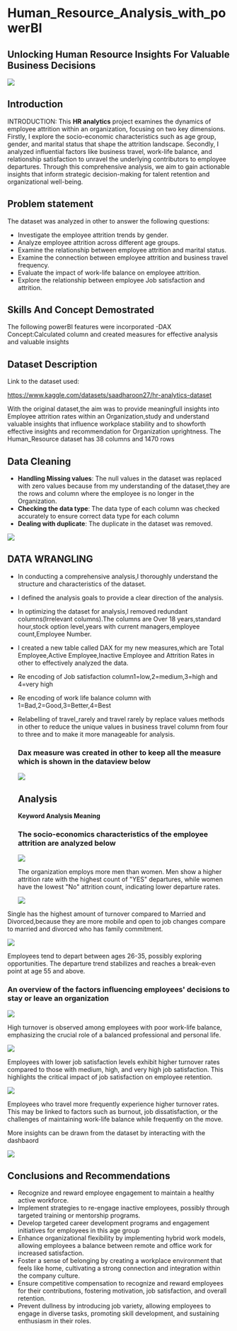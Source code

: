 # Human_Resource_Analysis_with_powerBI
## Unlocking Human Resource Insights For Valuable Business Decisions ##

![](HR_Intro_page.jpg)

## Introduction

INTRODUCTION: This **HR analytics** project examines the dynamics of employee attrition within an organization, focusing on two key dimensions. Firstly, I explore the socio-economic characteristics such as age group, gender, and marital status that shape the attrition landscape. Secondly, I analyzed influential factors like business travel, work-life balance, and relationship satisfaction to unravel the underlying contributors to employee departures. Through this comprehensive analysis, we aim to gain actionable insights that inform strategic decision-making for talent retention and organizational well-being.

## Problem statement
The dataset was analyzed in other to answer the following questions:
- Investigate the employee attrition trends by gender.
- Analyze employee attrition across different age groups.
- Examine the relationship between employee attrition and marital status.
- Examine the connection between employee attrition and business travel frequency.
- Evaluate the impact of work-life balance on employee attrition.
- Explore the relationship between employee Job satisfaction and attrition.

## Skills And Concept Demostrated
The following powerBI features were incorporated -DAX Concept:Calculated column and created measures for effective analysis and valuable insights

## Dataset Description
Link to the dataset used:

https://www.kaggle.com/datasets/saadharoon27/hr-analytics-dataset

With the original dataset,the aim was to provide meaningfull insights into Employee attrition rates within an Organization,study and understand valuable insights that influence workplace stability and to showforth effective insights and recommendation for Organization uprightness.
The Human_Resource dataset has 38 columns and 1470 rows

## Data Cleaning
- **Handling Missing values**: The null values in the dataset was replaced with zero values because from my understanding of the dataset,they are the rows and 
    column where the employee is no longer in the Organization.
- **Checking the data type**: The data type of each column was checked accurately to ensure correct data type for each column
- **Dealing with duplicate**: The duplicate in the dataset was removed.
  
![](HR_%20Data_Cleaning.png)

## DATA WRANGLING
- In conducting a comprehensive analysis,I thoroughly understand the structure and characteristics of the dataset.
- I defined the analysis goals to provide a clear direction of the analysis.
- In optimizing the dataset for analysis,I removed redundant columns(Irrelevant columns).The columns are Over 18 years,standard hour,stock option level,years with current managers,employee count,Employee Number.
- I created a new table called DAX for my new measures,which are Total Employee,Active Employee,Inactive Employee and Attrition Rates in other to effectively analyzed the data.
- Re encoding of Job satisfaction column1=low,2=medium,3=high and 4=very high
- Re encoding of work life balance column with 1=Bad,2=Good,3=Better,4=Best
- Relabelling of travel_rarely and travel rarely by replace values methods in other to reduce the unique values in business travel column from four to three and to make it more manageable for analysis.
  
  ### Dax measure was created in other to keep all the measure which is shown in the dataview below

  ![](HR_Analytics_Dax_measure.png)

  ## Analysis
   **Keyword Analysis Meaning**
  
  ### The socio-economics characteristics of the employee attrition are analyzed below

  ![](Attrition%20_By_Gender.png)

  The organization employs more men than women. Men show a higher attrition rate with the highest count of "YES" departures, while women have the lowest "No" attrition count, indicating lower departure rates.

  ![](Attrition_By_Marital_status.png)

Single has the highest amount of turnover compared to Married and Divorced,because they are more mobile and open to job changes compare to married and divorced who has family commitment.
  
![](Attrition_By_%20Agegroup.png)

Employees tend to depart between ages 26-35, possibly exploring opportunities. The departure trend stabilizes and reaches a break-even point at age 55 and above.

### An overview of the factors influencing employees' decisions to stay or leave an organization

![](Attrition_worklife_balance.png)

High turnover is observed among employees with poor work-life balance, emphasizing the crucial role of a balanced professional and personal life.

![](Attrition_By_Job%20satisfaction.png)

Employees with lower job satisfaction levels exhibit higher turnover rates compared to those with medium, high, and very high job satisfaction. This highlights the critical impact of job satisfaction on employee retention.

![](Attrition_By_Business_Travel.png)

Employees who travel more frequently experience higher turnover rates. This may be linked to factors such as burnout, job dissatisfaction, or the challenges of maintaining work-life balance while frequently on the move.

More insights can be drawn from the dataset by interacting with the dashbaord

![](HR_Analysis_Dashboard_.png)

## Conclusions and Recommendations 

- Recognize and reward employee engagement to maintain a healthy active workforce.
- Implement strategies to re-engage inactive employees, possibly through targeted training or mentorship programs.
- Develop targeted career development programs and engagement initiatives for employees in this age group
- Enhance organizational flexibility by implementing hybrid work models, allowing employees a balance between remote and office work for increased satisfaction.
- Foster a sense of belonging by creating a workplace environment that feels like home, cultivating a strong connection and integration within the company culture.
- Ensure competitive compensation to recognize and reward employees for their contributions, fostering motivation, job satisfaction, and overall retention.
- Prevent dullness by introducing job variety, allowing employees to engage in diverse tasks, promoting skill development, and sustaining enthusiasm in their 
  roles.







